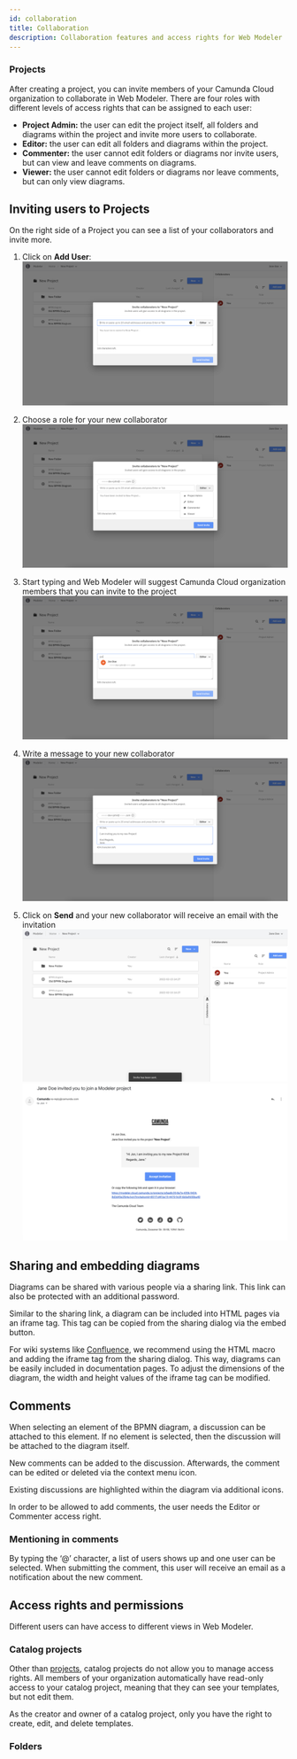 ```yaml
---
id: collaboration
title: Collaboration
description: Collaboration features and access rights for Web Modeler
---
```


### Projects

After creating a project, you can invite members of your Camunda Cloud organization to collaborate in Web Modeler.
There are four roles with different levels of access rights that can be assigned to each user:

* **Project Admin:** the user can edit the project itself, all folders and diagrams within the project and invite more users to collaborate.
* **Editor:** the user can edit all folders and diagrams within the project.
* **Commenter:** the user cannot edit folders or diagrams nor invite users, but can view and leave comments on diagrams.
* **Viewer:** the user cannot edit folders or diagrams nor leave comments, but can only view diagrams.

## Inviting users to Projects

On the right side of a Project you can see a list of your collaborators and invite more.

1. Click on **Add User**:
![invite user](img/collaboration/web-modeler-collaborator-invite-modal-opened.png)

2. Choose a role for your new collaborator
![invite choose role](img/collaboration/web-modeler-collaborator-invite-choose-role.png)

3. Start typing and Web Modeler will suggest Camunda Cloud organization members that you can invite to the project
![invite suggestions](img/collaboration/web-modeler-collaborator-invite-suggestions.png)

4. Write a message to your new collaborator
![invite type message](img/collaboration/web-modeler-collaborator-invite-type-message.png)

5. Click on **Send** and your new collaborator will receive an email with the invitation
![invite sent](img/collaboration/web-modeler-collaborator-invite-sent.png)
![invite email](img/collaboration/web-modeler-collaborator-invite-email.png)




## Sharing and embedding diagrams

Diagrams can be shared with various people via a sharing link. This link can also be protected with an additional password.

Similar to the sharing link, a diagram can be included into HTML pages via an iframe tag. This tag can be copied from the sharing dialog via the embed button.

For wiki systems like [Confluence](https://www.atlassian.com/software/confluence), we recommend using the HTML macro and adding the iframe tag from the sharing dialog. This way, diagrams can be easily included in documentation pages. To adjust the dimensions of the diagram, the width and height values of the iframe tag can be modified.

## Comments

When selecting an element of the BPMN diagram, a discussion can be attached to this element. If no element is selected, then the discussion will be attached to the diagram itself.

New comments can be added to the discussion. Afterwards, the comment can be edited or deleted via the context menu icon.

Existing discussions are highlighted within the diagram via additional icons.

In order to be allowed to add comments, the user needs the Editor or Commenter access right.

### Mentioning in comments

By typing the ‘@’ character, a list of users shows up and one user can be selected. When submitting the comment, this user will receive an email as a notification about the new comment.

## Access rights and permissions

Different users can have access to different views in Web Modeler.

### Catalog projects

Other than [projects](#projects), catalog projects do not allow you to manage access rights. All members of your organization automatically have read-only access to your catalog project, meaning that they can see your templates, but not edit them.

As the creator and owner of a catalog project, only you have the right to create, edit, and delete templates.

### Folders